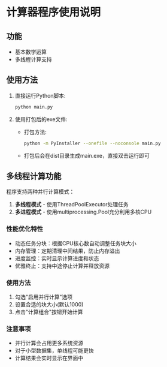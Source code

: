 # 计算器程序使用说明

## 功能
- 基本数学运算
- 多线程计算支持

## 使用方法
1. 直接运行Python脚本:
   ```bash
   python main.py
   ```

2. 使用打包后的exe文件:
   - 打包方法:
     ```bash
     python -m PyInstaller --onefile --noconsole main.py
     ```
   - 打包后会在dist目录生成main.exe，直接双击运行即可

## 多线程计算功能

程序支持两种并行计算模式：

1. **多线程模式** - 使用ThreadPoolExecutor处理任务
2. **多进程模式** - 使用multiprocessing.Pool充分利用多核CPU

### 性能优化特性
- 动态任务分块：根据CPU核心数自动调整任务块大小
- 内存管理：定期清理中间结果，防止内存溢出
- 进度监控：实时显示计算进度和状态
- 优雅终止：支持中途停止计算并释放资源

### 使用方法
1. 勾选"启用并行计算"选项
2. 设置合适的块大小(默认1000)
3. 点击"计算组合"按钮开始计算

### 注意事项
- 并行计算会占用更多系统资源
- 对于小型数据集，单线程可能更快
- 计算结果会实时显示在界面中
